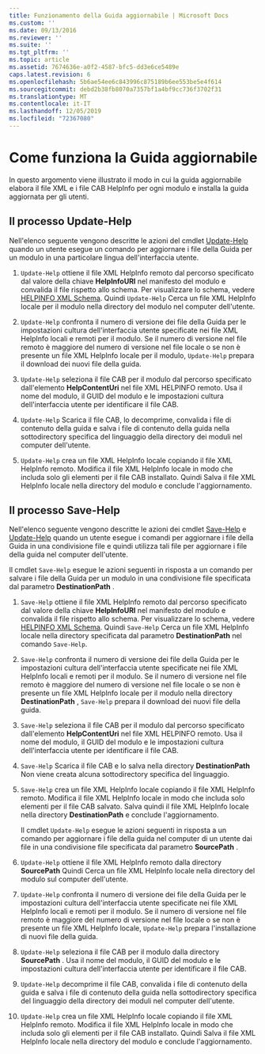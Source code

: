 ```yaml
---
title: Funzionamento della Guida aggiornabile | Microsoft Docs
ms.custom: ''
ms.date: 09/13/2016
ms.reviewer: ''
ms.suite: ''
ms.tgt_pltfrm: ''
ms.topic: article
ms.assetid: 7674636e-a0f2-4587-bfc5-dd3e6ce5489e
caps.latest.revision: 6
ms.openlocfilehash: 5b6ae54ee6c843996c875189b6ee553be5e4f614
ms.sourcegitcommit: debd2b38fb8070a7357bf1a4bf9cc736f3702f31
ms.translationtype: MT
ms.contentlocale: it-IT
ms.lasthandoff: 12/05/2019
ms.locfileid: "72367080"
---
```

# <a name="how-updatable-help-works"></a>Come funziona la Guida aggiornabile

In questo argomento viene illustrato il modo in cui la guida aggiornabile elabora il file XML e i file CAB HelpInfo per ogni modulo e installa la guida aggiornata per gli utenti.

## <a name="the-update-help-process"></a>Il processo Update-Help

Nell'elenco seguente vengono descritte le azioni del cmdlet [Update-Help](/powershell/module/Microsoft.PowerShell.Core/Update-Help) quando un utente esegue un comando per aggiornare i file della Guida per un modulo in una particolare lingua dell'interfaccia utente.

1. `Update-Help` ottiene il file XML HelpInfo remoto dal percorso specificato dal valore della chiave **HelpInfoURI** nel manifesto del modulo e convalida il file rispetto allo schema. Per visualizzare lo schema, vedere [HELPINFO XML Schema](./helpinfo-xml-schema.md). Quindi `Update-Help` Cerca un file XML HelpInfo locale per il modulo nella directory del modulo nel computer dell'utente.

2. `Update-Help` confronta il numero di versione dei file della Guida per le impostazioni cultura dell'interfaccia utente specificate nei file XML HelpInfo locali e remoti per il modulo. Se il numero di versione nel file remoto è maggiore del numero di versione nel file locale o se non è presente un file XML HelpInfo locale per il modulo, `Update-Help` prepara il download dei nuovi file della guida.

3. `Update-Help` seleziona il file CAB per il modulo dal percorso specificato dall'elemento **HelpContentUri** nel file XML HELPINFO remoto. Usa il nome del modulo, il GUID del modulo e le impostazioni cultura dell'interfaccia utente per identificare il file CAB.

4. `Update-Help` Scarica il file CAB, lo decomprime, convalida i file di contenuto della guida e salva i file di contenuto della guida nella sottodirectory specifica del linguaggio della directory dei moduli nel computer dell'utente.

5. `Update-Help` crea un file XML HelpInfo locale copiando il file XML HelpInfo remoto. Modifica il file XML HelpInfo locale in modo che includa solo gli elementi per il file CAB installato. Quindi Salva il file XML HelpInfo locale nella directory del modulo e conclude l'aggiornamento.

## <a name="the-save-help-process"></a>Il processo Save-Help

Nell'elenco seguente vengono descritte le azioni dei cmdlet [Save-Help](/powershell/module/Microsoft.PowerShell.Core/Save-Help) e [Update-Help](/powershell/module/Microsoft.PowerShell.Core/Update-Help) quando un utente esegue i comandi per aggiornare i file della Guida in una condivisione file e quindi utilizza tali file per aggiornare i file della guida nel computer dell'utente.

Il cmdlet `Save-Help` esegue le azioni seguenti in risposta a un comando per salvare i file della Guida per un modulo in una condivisione file specificata dal parametro **DestinationPath** .

1. `Save-Help` ottiene il file XML HelpInfo remoto dal percorso specificato dal valore della chiave **HelpInfoURI** nel manifesto del modulo e convalida il file rispetto allo schema. Per visualizzare lo schema, vedere [HELPINFO XML Schema](./helpinfo-xml-schema.md). Quindi `Save-Help` Cerca un file XML HelpInfo locale nella directory specificata dal parametro **DestinationPath** nel comando `Save-Help`.

2. `Save-Help` confronta il numero di versione dei file della Guida per le impostazioni cultura dell'interfaccia utente specificate nei file XML HelpInfo locali e remoti per il modulo. Se il numero di versione nel file remoto è maggiore del numero di versione nel file locale o se non è presente un file XML HelpInfo locale per il modulo nella directory **DestinationPath** , `Save-Help` prepara il download dei nuovi file della guida.

3. `Save-Help` seleziona il file CAB per il modulo dal percorso specificato dall'elemento **HelpContentUri** nel file XML HELPINFO remoto. Usa il nome del modulo, il GUID del modulo e le impostazioni cultura dell'interfaccia utente per identificare il file CAB.

4. `Save-Help` Scarica il file CAB e lo salva nella directory **DestinationPath** Non viene creata alcuna sottodirectory specifica del linguaggio.

5. `Save-Help` crea un file XML HelpInfo locale copiando il file XML HelpInfo remoto. Modifica il file XML HelpInfo locale in modo che includa solo elementi per il file CAB salvato. Salva quindi il file XML HelpInfo locale nella directory **DestinationPath** e conclude l'aggiornamento.

   Il cmdlet `Update-Help` esegue le azioni seguenti in risposta a un comando per aggiornare i file della guida nel computer di un utente dai file in una condivisione file specificata dal parametro **SourcePath** .

1. `Update-Help` ottiene il file XML HelpInfo remoto dalla directory **SourcePath** Quindi Cerca un file XML HelpInfo locale nella directory del modulo sul computer dell'utente.

2. `Update-Help` confronta il numero di versione dei file della Guida per le impostazioni cultura dell'interfaccia utente specificate nei file XML HelpInfo locali e remoti per il modulo. Se il numero di versione nel file remoto è maggiore del numero di versione nel file locale o se non è presente un file XML HelpInfo locale, `Update-Help` prepara l'installazione di nuovi file della guida.

3. `Update-Help` seleziona il file CAB per il modulo dalla directory **SourcePath** . Usa il nome del modulo, il GUID del modulo e le impostazioni cultura dell'interfaccia utente per identificare il file CAB.

4. `Update-Help` decomprime il file CAB, convalida i file di contenuto della guida e salva i file di contenuto della guida nella sottodirectory specifica del linguaggio della directory dei moduli nel computer dell'utente.

5. `Update-Help` crea un file XML HelpInfo locale copiando il file XML HelpInfo remoto. Modifica il file XML HelpInfo locale in modo che includa solo gli elementi per il file CAB installato. Quindi Salva il file XML HelpInfo locale nella directory del modulo e conclude l'aggiornamento.